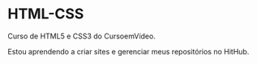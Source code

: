# HTML-CSS
 Curso de HTML5 e CSS3 do CursoemVídeo.

 Estou aprendendo a criar sites e gerenciar meus repositórios no HitHub.
